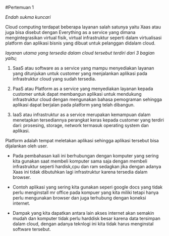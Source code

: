 #Pertemuan 1 

*Endah sukma kuncari*

Cloud computing terdapat beberapa layanan salah satunya yaitu Xaas atau juga bisa disebut dengan Everything as a service yang dimana mengintegrasikan virtual fisik, virtual infrastruktur seperti dalam virtualisasi platform dan aplikasi bisnis yang dibuat untuk pelanggan didalam cloud.

*layanan utama yang tersedia dalam cloud tersebut terdiri dari 3 bagian yaitu;*

1. SaaS atau software as a service yang mampu menyediakan layanan yang ditunjukan untuk customer yang menjalankan aplikasi pada infrastruktur cloud yang sudah tersedia.

2. PaaS atau Platform as a service yang menyediakan layanan kepada customer untuk dapat membangun aplikasi untuk mendukung infrastruktur cloud dengan mengunakan bahasa pemograman sehingga aplikasi dapat berjalan pada platform yang  telah dibangun.

3. IaaS atau infrastruktur as a service merupakan kemampuan dalam menetapkan tersediannya perangkat keras kepada customer yang terdiri dari: prosesing, storage, network termasuk operating system dan aplikasi.


Platform adalah tempat meletakan aplikasi sehingga aplikasi tersebut bisa dijalankan oleh user.

- Pada pembahasan kali ini berhubungan dengan komputer yang sering kita gunakan saat membeli komputer sama saja dengan membeli infrastruktur seperti hardisk,cpu dan ram sedagkan jika dengan adanya Xaas ini tidak dibutuhkan lagi infrastruktur karena tersedia dalam browser.

- Contoh aplikasi yang sering kita gunakan seperi google docs yang tidak perlu menginstall mr office pada kompuer yang kita miliki tetapi hanya perlu mengunakan browser dan juga terhubung dengan koneksi internet.

- Dampak yang kita dapatkan antara lain akses internet akan semakin mudah dan komputer tidak perlu harddisk besar karena data tersimpan dalam cloud,
dengan adanya teknlogi ini kita tidak harus menginstal software tersebut.



